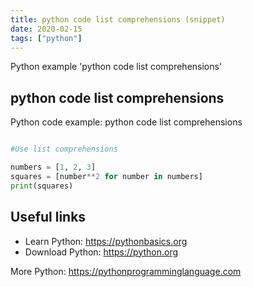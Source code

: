 ```yaml
---
title: python code list comprehensions (snippet)
date: 2020-02-15
tags: ["python"]
---
```

Python example 'python code list comprehensions'


## python code list comprehensions

Python code example: python code list comprehensions

```python

#Use list comprehensions

numbers = [1, 2, 3]
squares = [number**2 for number in numbers]
print(squares)


```

## Useful links

- Learn Python: https://pythonbasics.org
- Download Python: https://python.org

More Python: https://pythonprogramminglanguage.com
